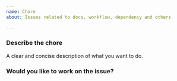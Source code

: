 ```yaml
---
name: Chore
about: Issues related to docs, workflow, dependency and others

---
```


### Describe the chore
A clear and concise description of what you want to do.

### Would you like to work on the issue?
